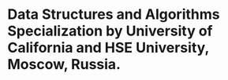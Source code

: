 # Data Structures and Algorithms Specialization by University of California and HSE University, Moscow, Russia.
